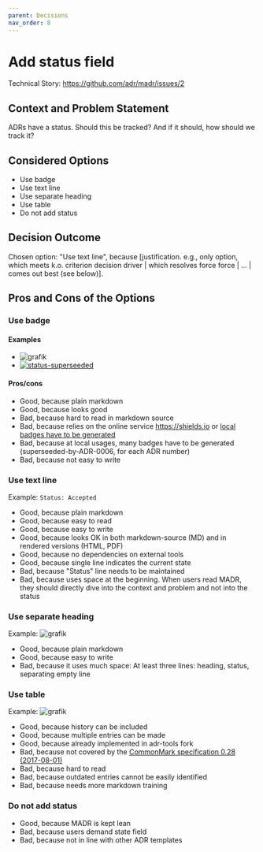 ```yaml
---
parent: Decisions
nav_order: 8
---
```

# Add status field

Technical Story: <https://github.com/adr/madr/issues/2>

## Context and Problem Statement

ADRs have a status. Should this be tracked? And if it should, how should we track it?

## Considered Options

* Use badge
* Use text line
* Use separate heading
* Use table
* Do not add status

## Decision Outcome

Chosen option: "Use text line", because [justification. e.g., only option, which meets k.o. criterion decision driver | which resolves force force | ... | comes out best (see below)].

## Pros and Cons of the Options

### Use badge

#### Examples

* ![grafik](https://user-images.githubusercontent.com/1366654/36786999-ca368324-1c88-11e8-966d-56f25980fd76.png)
* [![status-superseeded](https://img.shields.io/badge/status-superseeded_by_ADR_0001-orange.svg?style=flat-square)](https://github.com/adr/madr/blob/main/docs/decisions/0001-use-CC0-as-license.md)

#### Pros/cons

* Good, because plain markdown
* Good, because looks good
* Bad, because hard to read in markdown source
* Bad, because relies on the online service <https://shields.io> or [local badges have to be generated](https://github.com/badges/shields#using-the-badge-library)
* Bad, because at local usages, many badges have to be generated (superseeded-by-ADR-0006, for each ADR number)
* Bad, because not easy to write

### Use text line

Example: `Status: Accepted`

* Good, because plain markdown
* Good, because easy to read
* Good, because easy to write
* Good, because looks OK in both markdown-source (MD) and in rendered versions (HTML, PDF)
* Good, because no dependencies on external tools
* Good, because single line indicates the current state
* Bad, because "Status" line needs to be maintained
* Bad, because uses space at the beginning. When users read MADR, they should directly dive into the context and problem and not into the status

### Use separate heading

Example:  ![grafik](https://user-images.githubusercontent.com/1366654/36787029-f5ea246c-1c88-11e8-9082-8e9531e4fac7.png)

* Good, because plain markdown
* Good, because easy to write
* Bad, because it uses much space: At least three lines: heading, status, separating empty line

### Use table

Example:  ![grafik](https://user-images.githubusercontent.com/1366654/36787043-0339a53e-1c89-11e8-8ebe-fb2a5752448c.png)

* Good, because history can be included
* Good, because multiple entries can be made
* Good, because already implemented in adr-tools fork
* Bad, because not covered by the [CommonMark specification 0.28 (2017-08-01)](http://spec.commonmark.org/0.28/)
* Bad, because hard to read
* Bad, because outdated entries cannot be easily identified
* Bad, because needs more markdown training

### Do not add status

* Good, because MADR is kept lean
* Bad, because users demand state field
* Bad, because not in line with other ADR templates
